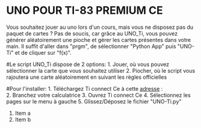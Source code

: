 UNO POUR TI-83 PREMIUM CE
=========================

Vous souhaitez jouer au uno lors d'un cours, mais vous ne disposez pas du paquet de cartes ?
Pas de soucis, car grâce au UNO_Ti, vous pouvez générer aléatoirement une pioche et gérer les cartes présentes dans votre main.
Il suffit d'aller dans "prgm", de sélectionner "Python App" puis "UNO-Ti" et de cliquer sur "f(x)".

#Le script UNO_Ti dispose de 2 options:
	1. Jouer, où vous pouvez sélectionner la carte que vous souhaitez utiliser
	2. Piocher, où le script vous rajoutera une carte aléatoirement en suivant les règles officielles

#Pour l'installer: 
	1. Téléchargez Ti connect Ce à cette [adresse](https://education.ti.com/fr/produits/logiciel-ordinateur/ti-connect-ce-sw) :  
	2. Branchez votre calculatrice
	3. Ouvrez Ti connect Ce
	4. Sélectionnez les pages sur le menu à gauche
	5. Glissez/Déposez le fichier "UNO-Ti.py"
1. Item a 
2. Item b
